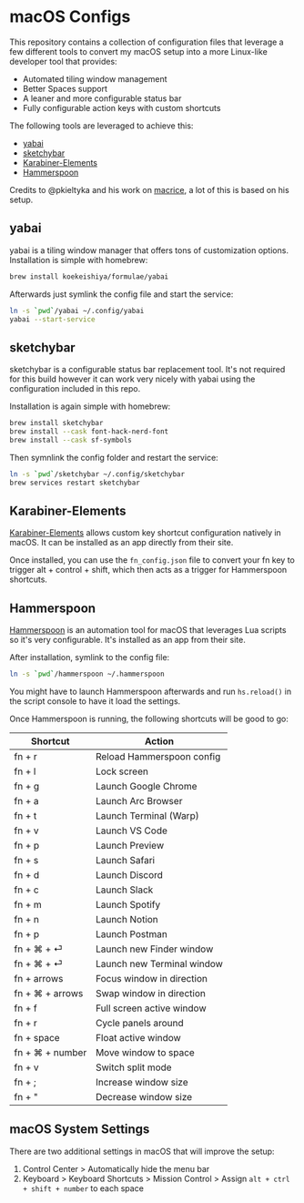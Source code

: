 # macOS Configs
This repository contains a collection of configuration files that leverage a few different tools to convert my macOS setup into a more Linux-like developer tool that provides:

- Automated tiling window management
- Better Spaces support
- A leaner and more configurable status bar
- Fully configurable action keys with custom shortcuts

The following tools are leveraged to achieve this:

- [yabai](https://github.com/koekeishiya/yabai)
- [sketchybar](https://github.com/FelixKratz/SketchyBar)
- [Karabiner-Elements](https://karabiner-elements.pqrs.org/)
- [Hammerspoon](https://www.hammerspoon.org/)

Credits to @pkieltyka and his work on [macrice](https://github.com/pkieltyka/macrice), a lot of this is based on his setup.

## yabai
yabai is a tiling window manager that offers tons of customization options. Installation is simple with homebrew:

```bash
brew install koekeishiya/formulae/yabai
```

Afterwards just symlink the config file and start the service:

```bash
ln -s `pwd`/yabai ~/.config/yabai
yabai --start-service
```

## sketchybar
sketchybar is a configurable status bar replacement tool. It's not required for this build however it can work very nicely with yabai using the configuration included in this repo.

Installation is again simple with homebrew:

```bash
brew install sketchybar
brew install --cask font-hack-nerd-font
brew install --cask sf-symbols
```

Then symnlink the config folder and restart the service:

```bash
ln -s `pwd`/sketchybar ~/.config/sketchybar
brew services restart sketchybar
```

## Karabiner-Elements
[Karabiner-Elements](https://karabiner-elements.pqrs.org/) allows custom key shortcut configuration natively in macOS. It can be installed as an app directly from their site.

Once installed, you can use the `fn_config.json` file to convert your fn key to trigger alt + control + shift, which then acts as a trigger for Hammerspoon shortcuts.

## Hammerspoon
[Hammerspoon](https://www.hammerspoon.org/) is an automation tool for macOS that leverages Lua scripts so it's very configurable. It's installed as an app from their site.

After installation, symlink to the config file:

```bash
ln -s `pwd`/hammerspoon ~/.hammerspoon
```

You might have to launch Hammerspoon afterwards and run `hs.reload()` in the script console to have it load the settings.

Once Hammerspoon is running, the following shortcuts will be good to go:

| Shortcut        | Action                     |
|-----------------|----------------------------|
| fn + r          | Reload Hammerspoon config  |
| fn + l          | Lock screen                |
| fn + g          | Launch Google Chrome       |
| fn + a          | Launch Arc Browser         |
| fn + t          | Launch Terminal (Warp)     |
| fn + v          | Launch VS Code             |
| fn + p          | Launch Preview             |
| fn + s          | Launch Safari              |
| fn + d          | Launch Discord             |
| fn + c          | Launch Slack               |
| fn + m          | Launch Spotify             |
| fn + n          | Launch Notion              |
| fn + p          | Launch Postman             |
| fn + ⌘ + ⏎      | Launch new Finder window   |
| fn + ⌘ + ⏎      | Launch new Terminal window |
| fn + arrows     | Focus window in direction  |
| fn + ⌘ + arrows | Swap window in direction   |
| fn + f          | Full screen active window  |
| fn + r          | Cycle panels around        |
| fn + space      | Float active window        |
| fn + ⌘ + number | Move window to space       |
| fn + v          | Switch split mode          |
| fn + ;          | Increase window size       |
| fn + "          | Decrease window size       |

## macOS System Settings
There are two additional settings in macOS that will improve the setup:

1. Control Center > Automatically hide the menu bar
2. Keyboard > Keyboard Shortcuts > Mission Control > Assign `alt + ctrl + shift + number` to each space
